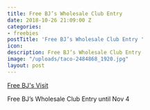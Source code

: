 ```yaml
---
title: Free BJ’s Wholesale Club Entry
date: 2018-10-26 21:09:00 Z
categories:
- freebies
postTitle: 'Free BJ’s Wholesale Club Entry '
icon: 
description: Free BJ’s Wholesale Club Entry
image: "/uploads/taco-2484868_1920.jpg"
layout: post
---
```


[Free BJ's Visit](https://www.bjs.com/content?template=B&espot_main=open_house)

Free BJ’s Wholesale Club Entry until Nov 4